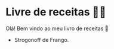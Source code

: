 # Livre de receitas :man_cook:

Olá! Bem vindo ao meu livro de receitas :wave:

- Strogonoff de Frango.
